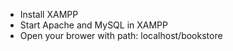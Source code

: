 - Install XAMPP
- Start Apache and MySQL in XAMPP
- Open your brower with path: localhost/bookstore
